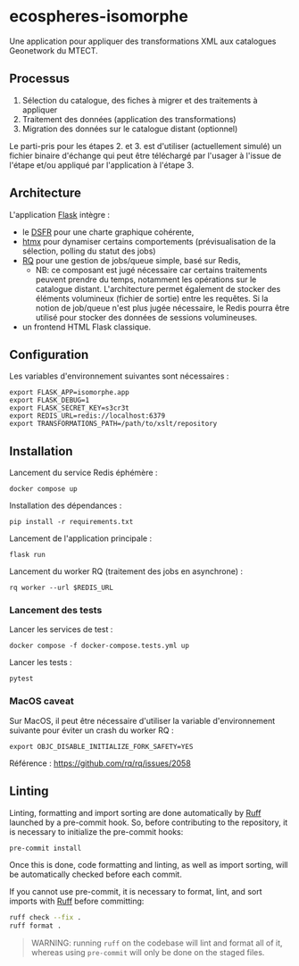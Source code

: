 # ecospheres-isomorphe

Une application pour appliquer des transformations XML aux catalogues Geonetwork du MTECT.

## Processus

1. Sélection du catalogue, des fiches à migrer et des traitements à appliquer
2. Traitement des données (application des transformations)
3. Migration des données sur le catalogue distant (optionnel)

Le parti-pris pour les étapes 2. et 3. est d'utiliser (actuellement simulé) un fichier binaire d'échange qui peut être téléchargé par l'usager à l'issue de l'étape et/ou appliqué par l'application à l'étape 3.

## Architecture

L'application [Flask](https://flask.palletsprojects.com/en/3.0.x/) intègre :
- le [DSFR](https://www.systeme-de-design.gouv.fr) pour une charte graphique cohérente,
- [htmx](https://htmx.org) pour dynamiser certains comportements (prévisualisation de la sélection, polling du statut des jobs)
- [RQ](https://python-rq.org) pour une gestion de jobs/queue simple, basé sur Redis,
    - NB: ce composant est jugé nécessaire car certains traitements peuvent prendre du temps, notamment les opérations sur le catalogue distant. L'architecture permet également de stocker des éléments volumineux (fichier de sortie) entre les requêtes. Si la notion de job/queue n'est plus jugée nécessaire, le Redis pourra être utilisé pour stocker des données de sessions volumineuses.
- un frontend HTML Flask classique.

## Configuration

Les variables d'environnement suivantes sont nécessaires :

```shell
export FLASK_APP=isomorphe.app
export FLASK_DEBUG=1
export FLASK_SECRET_KEY=s3cr3t
export REDIS_URL=redis://localhost:6379
export TRANSFORMATIONS_PATH=/path/to/xslt/repository
```

## Installation

Lancement du service Redis éphémère :

```shell
docker compose up
```

Installation des dépendances :

```shell
pip install -r requirements.txt
```

Lancement de l'application principale :

```shell
flask run
```

Lancement du worker RQ (traitement des jobs en asynchrone) :

```shell
rq worker --url $REDIS_URL
```

### Lancement des tests

Lancer les services de test :

```shell
docker compose -f docker-compose.tests.yml up
```

Lancer les tests :

```shell
pytest
```

### MacOS caveat

Sur MacOS, il peut être nécessaire d'utiliser la variable d'environnement suivante pour éviter un crash du worker RQ :

```shell
export OBJC_DISABLE_INITIALIZE_FORK_SAFETY=YES
```

Référence : https://github.com/rq/rq/issues/2058

## Linting

Linting, formatting and import sorting are done automatically by [Ruff](https://docs.astral.sh/ruff/) launched by a pre-commit hook. So, before contributing to the repository, it is necessary to initialize the pre-commit hooks:

```bash
pre-commit install
```
Once this is done, code formatting and linting, as well as import sorting, will be automatically checked before each commit.

If you cannot use pre-commit, it is necessary to format, lint, and sort imports with [Ruff](https://docs.astral.sh/ruff/) before committing:

```bash
ruff check --fix .
ruff format .
```

> WARNING: running `ruff` on the codebase will lint and format all of it, whereas using `pre-commit` will only be done on the staged files.
